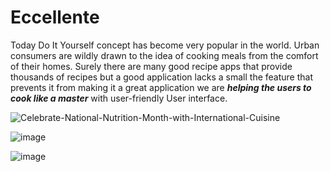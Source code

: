# Eccellente
Today Do It Yourself concept has become very popular in the
world. Urban consumers are wildly drawn to the idea
of cooking meals from the comfort of their homes.
Surely there are many good recipe apps that provide
thousands of recipes but a good application lacks a small
the feature that prevents it from making it a great application we are **_helping the users to cook like a master_** with user-friendly User interface.


![Celebrate-National-Nutrition-Month-with-International-Cuisine](https://user-images.githubusercontent.com/56882717/112750206-e4ddf900-8fe4-11eb-9703-c680d05f5124.jpg)

![image](https://user-images.githubusercontent.com/56882717/112750172-8fa1e780-8fe4-11eb-81eb-7633d149be9b.png)

![image](https://user-images.githubusercontent.com/56882717/112750219-f4f5d880-8fe4-11eb-9393-a8863b1f1a7a.png)
